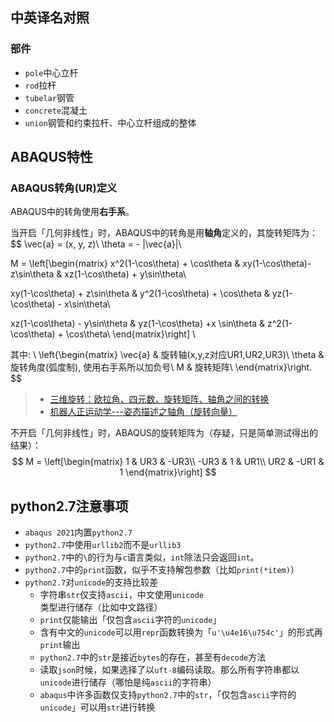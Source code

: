 ## 中英译名对照

### 部件

* `pole`中心立杆
* `rod`拉杆
* `tubelar`钢管
* `concrete`混凝土
* `union`钢管和约束拉杆、中心立杆组成的整体

## ABAQUS特性

### ABAQUS转角(UR)定义

ABAQUS中的转角使用**右手系**。

当开启「几何非线性」时，ABAQUS中的转角是用**轴角**定义的，其旋转矩阵为：
$$
\vec{a} = (x, y, z)\\
\theta = - |\vec{a}|\\

M = \left[\begin{matrix}
x^2(1-\cos\theta) + \cos\theta & xy(1-\cos\theta)- z\sin\theta & xz(1-\cos\theta) + y\sin\theta\\

xy(1-\cos\theta) + z\sin\theta & y^2(1-\cos\theta) + \cos\theta & yz(1-\cos\theta) - x\sin\theta\\

xz(1-\cos\theta) - y\sin\theta & yz(1-\cos\theta) +x \sin\theta & z^2(1-\cos\theta) + \cos\theta\\
\end{matrix}\right]
\\

其中: \\
\left\{\begin{matrix}
\vec{a} & 旋转轴(x,y,z对应UR1,UR2,UR3)\\
\theta & 旋转角度(弧度制), 使用右手系所以加负号\\
M & 旋转矩阵\\
\end{matrix}\right.
$$

> * [三维旋转：欧拉角、四元数、旋转矩阵、轴角之间的转换](https://zhuanlan.zhihu.com/p/45404840)
> * [机器人正运动学---姿态描述之轴角（旋转向量）](https://blog.csdn.net/hitgavin/article/details/106713290)

不开启「几何非线性」时，ABAQUS的旋转矩阵为（存疑，只是简单测试得出的结果）：
$$
M = \left[\begin{matrix}
1 & UR3 & -UR3\\
-UR3 & 1 & UR1\\
UR2 & -UR1 & 1
\end{matrix}\right]
$$

## python2.7注意事项

* `abaqus 2021`内置`python2.7`
* `python2.7`中使用`urllib2`而不是`urllib3`
* `python2.7`中的`\`的行为与`c`语言类似，`int`除法只会返回`int`。
* `python2.7`中的`print`函数，似乎不支持解包参数（比如`print(*item)`）
* `python2.7`对`unicode`的支持比较差
  * 字符串`str`仅支持`ascii`，中文使用`unicode`类型进行储存（比如中文路径）
  * `print`仅能输出「仅包含`ascii`字符的`unicode`」
  * 含有中文的`unicode`可以用`repr`函数转换为「`u'\u4e16\u754c'`」的形式再`print`输出
  * `python2.7`中的`str`是接近`bytes`的存在，甚至有`decode`方法
  * 读取`json`时候，如果选择了以`uft-8`编码读取。那么所有字符串都以`unicode`进行储存（哪怕是纯`ascii`的字符串）
  * `abaqus`中许多函数仅支持`python2.7`中的`str`，「仅包含`ascii`字符的`unicode`」可以用`str`进行转换